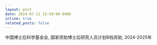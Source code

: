 ```yaml
---
layout: post
date: 2024-07-11 15:59:00-0400
inline: true
related_posts: false
---
```


中国博士后科学基金会, 国家资助博士后研究人员计划B档资助, 2024-2025年
